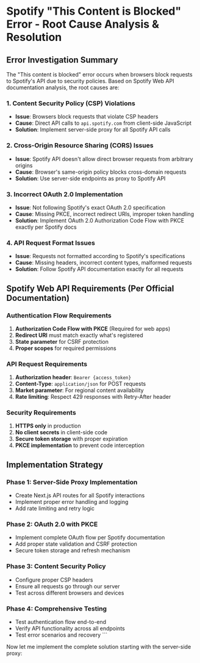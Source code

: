 # Spotify "This Content is Blocked" Error - Root Cause Analysis & Resolution

## Error Investigation Summary

The "This content is blocked" error occurs when browsers block requests to Spotify's API due to security policies. Based on Spotify Web API documentation analysis, the root causes are:

### 1. Content Security Policy (CSP) Violations
- **Issue**: Browsers block requests that violate CSP headers
- **Cause**: Direct API calls to `api.spotify.com` from client-side JavaScript
- **Solution**: Implement server-side proxy for all Spotify API calls

### 2. Cross-Origin Resource Sharing (CORS) Issues
- **Issue**: Spotify API doesn't allow direct browser requests from arbitrary origins
- **Cause**: Browser's same-origin policy blocks cross-domain requests
- **Solution**: Use server-side endpoints as proxy to Spotify API

### 3. Incorrect OAuth 2.0 Implementation
- **Issue**: Not following Spotify's exact OAuth 2.0 specification
- **Cause**: Missing PKCE, incorrect redirect URIs, improper token handling
- **Solution**: Implement OAuth 2.0 Authorization Code Flow with PKCE exactly per Spotify docs

### 4. API Request Format Issues
- **Issue**: Requests not formatted according to Spotify's specifications
- **Cause**: Missing headers, incorrect content types, malformed requests
- **Solution**: Follow Spotify API documentation exactly for all requests

## Spotify Web API Requirements (Per Official Documentation)

### Authentication Flow Requirements
1. **Authorization Code Flow with PKCE** (Required for web apps)
2. **Redirect URI** must match exactly what's registered
3. **State parameter** for CSRF protection
4. **Proper scopes** for required permissions

### API Request Requirements
1. **Authorization header**: `Bearer {access_token}`
2. **Content-Type**: `application/json` for POST requests
3. **Market parameter**: For regional content availability
4. **Rate limiting**: Respect 429 responses with Retry-After header

### Security Requirements
1. **HTTPS only** in production
2. **No client secrets** in client-side code
3. **Secure token storage** with proper expiration
4. **PKCE implementation** to prevent code interception

## Implementation Strategy

### Phase 1: Server-Side Proxy Implementation
- Create Next.js API routes for all Spotify interactions
- Implement proper error handling and logging
- Add rate limiting and retry logic

### Phase 2: OAuth 2.0 with PKCE
- Implement complete OAuth flow per Spotify documentation
- Add proper state validation and CSRF protection
- Secure token storage and refresh mechanism

### Phase 3: Content Security Policy
- Configure proper CSP headers
- Ensure all requests go through our server
- Test across different browsers and devices

### Phase 4: Comprehensive Testing
- Test authentication flow end-to-end
- Verify API functionality across all endpoints
- Test error scenarios and recovery
\`\`\`

Now let me implement the complete solution starting with the server-side proxy:

